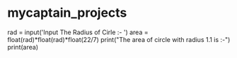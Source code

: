 # mycaptain_projects
rad = input('Input The Radius of Cirle :- ')
area = float(rad)*float(rad)*float(22/7)
print("The area of circle with radius 1.1 is :-")
print(area)
